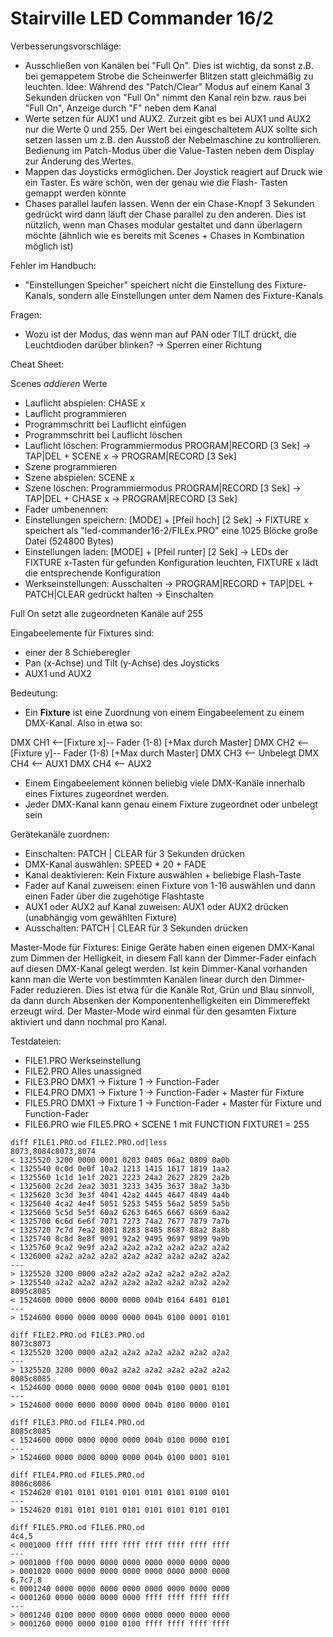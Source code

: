 # Stairville LED Commander 16/2

Verbesserungsvorschläge:
* Ausschließen von Kanälen bei "Full On". Dies ist wichtig, da sonst z.B. bei gemappetem Strobe die Scheinwerfer Blitzen
  statt gleichmäßig zu leuchten.
  Idee: Während des "Patch/Clear" Modus auf einem Kanal 3 Sekunden drücken von "Full On" nimmt den Kanal rein bzw. raus
  bei "Full On", Anzeige durch "F" neben dem Kanal
* Werte setzen für AUX1 und AUX2. Zurzeit gibt es bei AUX1 und AUX2 nur die Werte 0 und 255. Der Wert bei eingeschaltetem
  AUX sollte sich setzen lassen um z.B. den Ausstoß der Nebelmaschine zu kontrollieren. Bedienung im Patch-Modus über
  die Value-Tasten neben dem Display zur Änderung des Wertes.
* Mappen das Joysticks ermöglichen. Der Joystick reagiert auf Druck wie ein Taster. Es wäre schön, wen der genau wie die Flash-
  Tasten gemappt werden könnte
* Chases parallel laufen lassen. Wenn der ein Chase-Knopf 3 Sekunden gedrückt wird dann läuft der Chase parallel zu
  den anderen. Dies ist nützlich, wenn man Chases modular gestaltet und dann überlagern möchte (ähnlich wie es bereits
  mit Scenes + Chases in Kombination möglich ist)

Fehler im Handbuch:
* "Einstellungen Speicher" speichert nicht die Einstellung des Fixture-Kanals, sondern alle Einstellungen unter dem
  Namen des Fixture-Kanals

Fragen:
* Wozu ist der Modus, das wenn man auf PAN oder TILT drückt, die Leuchtdioden darüber blinken?
  -> Sperren einer Richtung

Cheat Sheet:

Scenes *addieren* Werte

* Lauflicht abspielen: CHASE x
* Lauflicht programmieren
* Programmschritt bei Lauflicht einfügen
* Programmschritt bei Lauflicht löschen
* Lauflicht löschen: Programmiermodus PROGRAM|RECORD [3 Sek] -> TAP|DEL + SCENE x -> PROGRAM|RECORD [3 Sek] 
* Szene programmieren
* Szene abspielen: SCENE x
* Szene löschen: Programmiermodus PROGRAM|RECORD [3 Sek] -> TAP|DEL + CHASE x -> PROGRAM|RECORD [3 Sek] 
* Fader umbenennen:
* Einstellungen speichern: [MODE] + [Pfeil hoch] [2 Sek] -> FIXTURE x speichert als "led-commander16-2/FILEx.PRO"
  eine 1025 Blöcke große Datei (524800 Bytes)
* Einstellungen laden: [MODE] + [Pfeil runter] [2 Sek] -> LEDs der FIXTURE x-Tasten für gefunden Konfiguration leuchten,
  FIXTURE x lädt die entsprechende Konfiguration
* Werkseinstellungen: Ausschalten -> PROGRAM|RECORD + TAP|DEL + PATCH|CLEAR gedrückt halten -> Einschalten

Full On setzt alle zugeordneten Kanäle auf 255

Eingabeelemente für Fixtures sind:
* einer der 8 Schieberegler
* Pan (x-Achse) und Tilt (y-Achse) des Joysticks
* AUX1 und AUX2

Bedeutung:
* Ein **Fixture** ist eine Zuordnung von einem Eingabeelement zu einem DMX-Kanal. Also in etwa so:

DMX CH1 <--[Fixture x]-- Fader (1-8) [+Max durch Master]
DMX CH2 <--[Fixture y]-- Fader (1-8) [+Max durch Master]
DMX CH3 <-- Unbelegt
DMX CH4 <-- AUX1
DMX CH4 <-- AUX2

* Einem Eingabeelement können beliebig viele DMX-Kanäle innerhalb eines Fixtures zugeordnet werden.
* Jeder DMX-Kanal kann genau einem Fixture zugeordnet oder unbelegt sein

Gerätekanäle zuordnen:
* Einschalten: PATCH | CLEAR für 3 Sekunden drücken
* DMX-Kanal auswählen: SPEED * 20 + FADE
* Kanal deaktivieren: Kein Fixture auswählen + beliebige Flash-Taste
* Fader auf Kanal zuweisen: einen Fixture von 1-16 auswählen und dann einen Fader über die zugehötige Flashtaste
* AUX1 oder AUX2 auf Kanal zuweisen: AUX1 oder AUX2 drücken (unabhängig vom gewählten Fixture)
* Ausschalten: PATCH | CLEAR für 3 Sekunden drücken

Master-Mode für Fixtures:
Einige Geräte haben einen eigenen DMX-Kanal zum Dimmen der Helligkeit, in diesem Fall kann der Dimmer-Fader
einfach auf diesen DMX-Kanal gelegt werden. Ist kein Dimmer-Kanal vorhanden kann man die Werte von bestimmten
Kanälen linear durch den Dimmer-Fader reduzieren. Dies ist etwa für die Kanäle Rot, Grün und Blau sinnvoll, da
dann durch Absenken der Komponentenhelligkeiten ein Dimmereffekt erzeugt wird.
Der Master-Mode wird einmal für den gesamten Fixture aktiviert und dann nochmal pro Kanal.

Testdateien:
* FILE1.PRO Werkseinstellung
* FILE2.PRO Alles unassigned
* FILE3.PRO DMX1 -> Fixture 1 -> Function-Fader
* FILE4.PRO DMX1 -> Fixture 1 -> Function-Fader + Master für Fixture
* FILE5.PRO DMX1 -> Fixture 1 -> Function-Fader + Master für Fixture und Function-Fader
* FILE6.PRO wie FILE5.PRO + SCENE 1 mit FUNCTION FIXTURE1 = 255

```
diff FILE1.PRO.od FILE2.PRO.od|less
8073,8084c8073,8074
< 1325520 3200 0000 0001 0203 0405 06a2 0809 0a0b
< 1325540 0c0d 0e0f 10a2 1213 1415 1617 1819 1aa2
< 1325560 1c1d 1e1f 2021 2223 24a2 2627 2829 2a2b
< 1325600 2c2d 2ea2 3031 3233 3435 3637 38a2 3a3b
< 1325620 3c3d 3e3f 4041 42a2 4445 4647 4849 4a4b
< 1325640 4ca2 4e4f 5051 5253 5455 56a2 5859 5a5b
< 1325660 5c5d 5e5f 60a2 6263 6465 6667 6869 6aa2
< 1325700 6c6d 6e6f 7071 7273 74a2 7677 7879 7a7b
< 1325720 7c7d 7ea2 8081 8283 8485 8687 88a2 8a8b
< 1325740 8c8d 8e8f 9091 92a2 9495 9697 9899 9a9b
< 1325760 9ca2 9e9f a2a2 a2a2 a2a2 a2a2 a2a2 a2a2
< 1326000 a2a2 a2a2 a2a2 a2a2 a2a2 a2a2 a2a2 a2a2
---
> 1325520 3200 0000 a2a2 a2a2 a2a2 a2a2 a2a2 a2a2
> 1325540 a2a2 a2a2 a2a2 a2a2 a2a2 a2a2 a2a2 a2a2
8095c8085
< 1524600 0000 0000 0000 0000 004b 0164 6401 0101
---
> 1524600 0000 0000 0000 0000 004b 0100 0001 0101

diff FILE2.PRO.od FILE3.PRO.od 
8073c8073
< 1325520 3200 0000 a2a2 a2a2 a2a2 a2a2 a2a2 a2a2
---
> 1325520 3200 0000 00a2 a2a2 a2a2 a2a2 a2a2 a2a2
8085c8085
< 1524600 0000 0000 0000 0000 004b 0100 0001 0101
---
> 1524600 0000 0000 0000 0000 004b 0100 0000 0101

diff FILE3.PRO.od FILE4.PRO.od 
8085c8085
< 1524600 0000 0000 0000 0000 004b 0100 0000 0101
---
> 1524600 0000 0000 0000 0000 004b 0100 0001 0101

diff FILE4.PRO.od FILE5.PRO.od 
8086c8086
< 1524620 0101 0101 0101 0101 0101 0101 0100 0101
---
> 1524620 0101 0101 0101 0101 0101 0101 0101 0101

diff FILE5.PRO.od FILE6.PRO.od 
4c4,5
< 0001000 ffff ffff ffff ffff ffff ffff ffff ffff
---
> 0001000 ff00 0000 0000 0000 0000 0000 0000 0000
> 0001020 0000 0000 0000 0000 0000 0000 0000 0000
6,7c7,8
< 0001240 0000 0000 0000 0000 0000 0000 0000 0000
< 0001260 0000 0000 0000 0000 ffff ffff ffff ffff
---
> 0001240 0100 0000 0000 0000 0000 0000 0000 0000
> 0001260 0000 0000 0100 0100 ffff ffff ffff ffff

```
